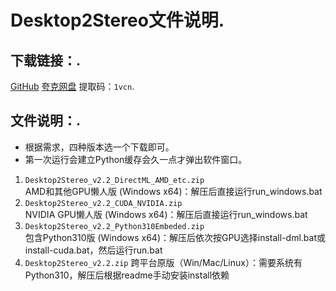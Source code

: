 # Desktop2Stereo文件说明. 
## 下载链接：. 
[GitHub](https://github.com/lc700x/desktop2stereo/releases/latest)
[夸克网盘](https://pan.quark.cn/s/9d2bcf039b96)
提取码：`1vcn`. 
## 文件说明：. 
- 根据需求，四种版本选一个下载即可。  
- 第一次运行会建立Python缓存会久一点才弹出软件窗口。  
1. `Desktop2Stereo_v2.2_DirectML_AMD_etc.zip`  
    AMD和其他GPU懒人版 (Windows x64)：解压后直接运行run_windows.bat  
2. `Desktop2Stereo_v2.2_CUDA_NVIDIA.zip`  
    NVIDIA GPU懒人版 (Windows x64)：解压后直接运行run_windows.bat  
3. `Desktop2Stereo_v2.2_Python310Embeded.zip`  
    包含Python310版 (Windows x64)：解压后依次按GPU选择install-dml.bat或install-cuda.bat，然后运行run.bat  
4. `Desktop2Stereo_v2.2.zip`
    跨平台原版（Win/Mac/Linux）：需要系统有Python310，解压后根据readme手动安装install依赖  
